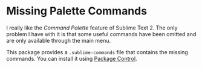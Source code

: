 # Missing Palette Commands

I really like the _Command Palette_ feature of Sublime Text 2.
The only problem I have with it is that some useful commands
have been omitted and are only available through the main menu.

This package provides a `.sublime-commands` file that contains
the missing commands. You can install it using [Package Control].

[Package Control]: https://sublime.wbond.net

